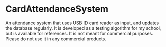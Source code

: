 # CardAttendanceSystem
An attendance system that uses USB ID card reader as input, and updates the database regularly.
It is developed as a testing algorithm for my school, but is available for references.
It is not meant for commercial purposes. Please do not use it in any commercial products.

